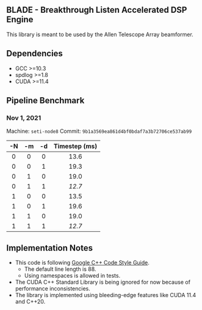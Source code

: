 ## BLADE - Breakthrough Listen Accelerated DSP Engine

This library is meant to be used by the Allen Telescope Array beamformer.

## Dependencies

- GCC >=10.3
- spdlog >=1.8
- CUDA >=11.4

## Pipeline Benchmark
### Nov 1, 2021
Machine: `seti-node8`
Commit: `9b1a3569ea861d4bf0bdaf7a3b72706ce537ab99`

| -N | -m | -d |  Timestep (ms)  |
|:--:|:--:|:--:|:---------------:|
|  0 |  0 |  0 |       13.6      |
|  0 |  0 |  1 |       19.3      |
|  0 |  1 |  0 |       19.0      |
|  0 |  1 |  1 |      *12.7*     |
|  1 |  0 |  0 |       13.5      |
|  1 |  0 |  1 |       19.6      |
|  1 |  1 |  0 |       19.0      |
|  1 |  1 |  1 |      *12.7*     |

## Implementation Notes

- This code is following [Google C++ Code Style Guide](https://google.github.io/styleguide/cppguide.html).
    - The default line length is 88.
    - Using namespaces is allowed in tests.
- The CUDA C++ Standard Library is being ignored for now because of performance inconsistencies.
- The library is implemented using bleeding-edge features like CUDA 11.4 and C++20.
